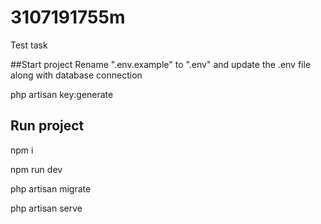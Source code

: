 # 3107191755m
Test task

##Start project
Rename ".env.example" to ".env" and update the .env file along with database connection

php artisan key:generate

## Run project

npm i

npm run dev

php artisan migrate

php artisan serve





